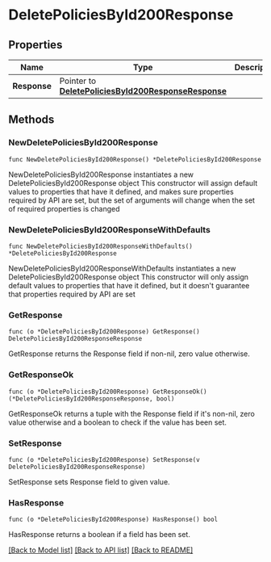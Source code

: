 # DeletePoliciesById200Response

## Properties

Name | Type | Description | Notes
------------ | ------------- | ------------- | -------------
**Response** | Pointer to [**DeletePoliciesById200ResponseResponse**](DeletePoliciesById200ResponseResponse.md) |  | [optional] 

## Methods

### NewDeletePoliciesById200Response

`func NewDeletePoliciesById200Response() *DeletePoliciesById200Response`

NewDeletePoliciesById200Response instantiates a new DeletePoliciesById200Response object
This constructor will assign default values to properties that have it defined,
and makes sure properties required by API are set, but the set of arguments
will change when the set of required properties is changed

### NewDeletePoliciesById200ResponseWithDefaults

`func NewDeletePoliciesById200ResponseWithDefaults() *DeletePoliciesById200Response`

NewDeletePoliciesById200ResponseWithDefaults instantiates a new DeletePoliciesById200Response object
This constructor will only assign default values to properties that have it defined,
but it doesn't guarantee that properties required by API are set

### GetResponse

`func (o *DeletePoliciesById200Response) GetResponse() DeletePoliciesById200ResponseResponse`

GetResponse returns the Response field if non-nil, zero value otherwise.

### GetResponseOk

`func (o *DeletePoliciesById200Response) GetResponseOk() (*DeletePoliciesById200ResponseResponse, bool)`

GetResponseOk returns a tuple with the Response field if it's non-nil, zero value otherwise
and a boolean to check if the value has been set.

### SetResponse

`func (o *DeletePoliciesById200Response) SetResponse(v DeletePoliciesById200ResponseResponse)`

SetResponse sets Response field to given value.

### HasResponse

`func (o *DeletePoliciesById200Response) HasResponse() bool`

HasResponse returns a boolean if a field has been set.


[[Back to Model list]](../README.md#documentation-for-models) [[Back to API list]](../README.md#documentation-for-api-endpoints) [[Back to README]](../README.md)


